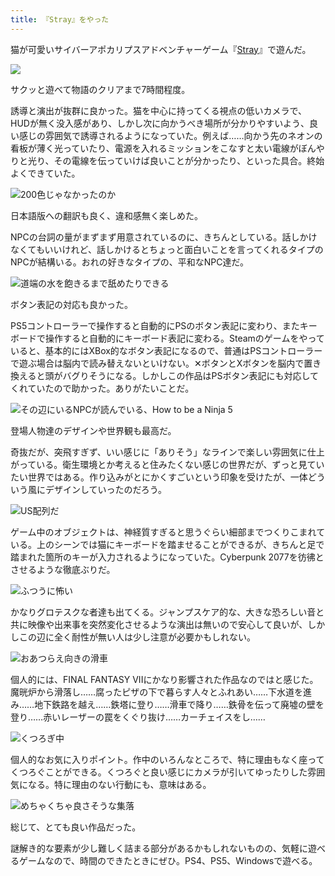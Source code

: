 ```yaml
---
title: 『Stray』をやった
---
```

猫が可愛いサイバーアポカリプスアドベンチャーゲーム『[Stray](https://store.steampowered.com/app/1332010/Stray/?l=japanese)』で遊んだ。

![](https://lh5.googleusercontent.com/svN2jB-sAg9MuJzJIDAgRqOiWJWE7fgh4LLgvSqO9qoNgJPeMwTdwFKK94oR6wekQI92Js434-B7-2bNx6I_9K1HqEPqF6GAnrLXgZV8Z-XiBW0lYEA8sbpI9PkTdFbWKnHIHYpdrk739wtnKI9u9Bk)

サクッと遊べて物語のクリアまで7時間程度。

誘導と演出が抜群に良かった。猫を中心に持ってくる視点の低いカメラで、HUDが無く没入感があり、しかし次に向かうべき場所が分かりやすいよう、良い感じの雰囲気で誘導されるようになっていた。例えば……向かう先のネオンの看板が薄く光っていたり、電源を入れるミッションをこなすと太い電線がぼんやりと光り、その電線を伝っていけば良いことが分かったり、といった具合。終始よくできていた。

![](https://lh4.googleusercontent.com/F_fIm2Ai0mJy7OeryhCf9hydUO6DomaetXDLOCr_AR9IhRANycxnQN1iXpfxTY5Y5UIIlc8N9f--ap1a5W-oh4SN7IMNF03BfSvP7LO-I7BLfi2wuomJgfjTjgq2g2tGBVZVQnpAksLAl7LUdkeUoKQ "200色じゃなかったのか")

日本語版への翻訳も良く、違和感無く楽しめた。

NPCの台詞の量がまずまず用意されているのに、きちんとしている。話しかけなくてもいいけれど、話しかけるとちょっと面白いことを言ってくれるタイプのNPCが結構いる。おれの好きなタイプの、平和なNPC達だ。

![](https://lh4.googleusercontent.com/WQQLmCncVN9pLWkFsWhs2XsE-G9v7zDVlc-0A4sqAwaelq1-avFkelUlXDzNRBhkZrR1_IP_4go1GL14REPlRrYrzH7OjqNbNprsqgY4mZUGL3FezFnWi6m8ATneY234peaDbftF9fcCpfqz7dJ8q3I "道端の水を飽きるまで舐めたりできる")

ボタン表記の対応も良かった。

PS5コントローラーで操作すると自動的にPSのボタン表記に変わり、またキーボードで操作すると自動的にキーボード表記に変わる。Steamのゲームをやっていると、基本的にはXBox的なボタン表記になるので、普通はPSコントローラーで遊ぶ場合は脳内で読み替えないといけない。✕ボタンとXボタンを脳内で置き換えると頭がバグりそうになる。しかしこの作品はPSボタン表記にも対応してくれていたので助かった。ありがたいことだ。

![](https://lh3.googleusercontent.com/ZJmJpXslhBOCXhTwmOqJYW5OK8rePbS906ACJRUHxMRK4j969iayq4BgfahDIp2foYPZF_enGNOrfOJDP9CGq9pb-AjUm1ZQBESIzgnr64aRV0EQr27bH0lfSaxRozW3Xq-VrvdYXl8v0HJeXyNXnN0 "その辺にいるNPCが読んでいる、How to be a Ninja 5")

登場人物達のデザインや世界観も最高だ。

奇抜だが、突飛すぎず、いい感じに「ありそう」なラインで楽しい雰囲気に仕上がっている。衛生環境とか考えると住みたくない感じの世界だが、ずっと見ていたい世界ではある。作り込みがとにかくすごいという印象を受けたが、一体どういう風にデザインしていったのだろう。

![](https://lh6.googleusercontent.com/svIdGo_gqNY09Nhgy-lsv-zRc3O9xDihIh7AOCLntn4Zl-UhBcsGhtMcLId8qLGs9Y-VjDWkMS8qxJ1SxEHTg_Feb6uJ1ew9ibIgQdmOnNPzWWxv15bWpDEsvT1ucNRInUCEwmIzOulnrb76MZqSj0k "US配列だ")

ゲーム中のオブジェクトは、神経質すぎると思うぐらい細部までつくりこまれている。上のシーンでは猫にキーボードを踏ませることができるが、きちんと足で踏まれた箇所のキーが入力されるようになっていた。Cyberpunk 2077を彷彿とさせるような徹底ぶりだ。

![](https://lh5.googleusercontent.com/kQUsVmM4B31p_Zlqxsep0qhsmw2cRTZtCQtD8tKeEAG1j1NpazF5w6Y3GCMukYp8CSh8koYHmCbwPnpLWWiJqkr-71ePTfR1dDNTc4UuJYj6Q-m5t-Q9k8njEoP7wxaOJYAcifpj5R9pA8wSwZ-oJcY "ふつうに怖い")

かなりグロテスクな者達も出てくる。ジャンプスケア的な、大きな恐ろしい音と共に映像や出来事を突然変化させるような演出は無いので安心して良いが、しかしこの辺に全く耐性が無い人は少し注意が必要かもしれない。

![](https://lh4.googleusercontent.com/XKtSIXSB1KpNuAJ4Tl1KNx_WLF6vTIf3SQMDafAQYvb_WChcGddyyL2VmB3fJihcCCthERO-ftohGddvhmTpQGL82nLOlW4KF6l_Qct_V7W8pjaLyopfhHFaeXL3s1lf5prDhanqprm3QkhsLLUdY6E "おあつらえ向きの滑車")

個人的には、FINAL FANTASY VIIにかなり影響された作品なのではと感じた。魔晄炉から滑落し……腐ったピザの下で暮らす人々とふれあい……下水道を進み……地下鉄路を越え……鉄塔に登り……滑車で降り……鉄骨を伝って廃墟の壁を登り……赤いレーザーの罠をくぐり抜け……カーチェイスをし……

![](https://lh6.googleusercontent.com/KYbNqPILFwHCV_uwbT4uhVdZ5xSoTkYvQrIFSScSYwWjHbxWw3XYU7pOVE7SKh322adBpALHPgsfpnj7UzEmm0GNtaJOk5O8xY48f_oX-u6QhXoGOP5Im2CVnBjVbHOTVHdxRigHk4L2OIkI30Yjwe4 "くつろぎ中")

個人的なお気に入りポイント。作中のいろんなところで、特に理由もなく座ってくつろぐことができる。くつろぐと良い感じにカメラが引いてゆったりした雰囲気になる。特に理由のない行動にも、意味はある。

![](https://lh3.googleusercontent.com/c5H-ABObehofOMuEDh7CLo-rgAn8EoCmIt6raNr9qjftBn48MqZJHki8eN4zvCkY2dy1Sv-uaOLZzqWzKSyx9x14uQjmSWBvglBLeDbDtpygvU8Y1p3fUAOfemPEImkQGMno3yWXd4KDVfGCYWPhCw0 "めちゃくちゃ良さそうな集落")

総じて、とても良い作品だった。

謎解き的な要素が少し難しく詰まる部分があるかもしれないものの、気軽に遊べるゲームなので、時間のできたときにぜひ。PS4、PS5、Windowsで遊べる。
